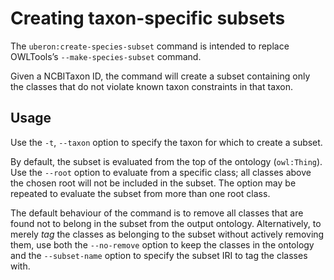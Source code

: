 Creating taxon-specific subsets
===============================

The `uberon:create-species-subset` command is intended to replace
OWLTools’s `--make-species-subset` command.

Given a NCBITaxon ID, the command will create a subset containing only
the classes that do not violate known taxon constraints in that taxon.

Usage
-----
Use the `-t`, `--taxon` option to specify the taxon for which to create
a subset.

By default, the subset is evaluated from the top of the ontology
(`owl:Thing`). Use the `--root` option to evaluate from a specific
class; all classes above the chosen root will not be included in the
subset. The option may be repeated to evaluate the subset from more than
one root class.

The default behaviour of the command is to remove all classes that are
found not to belong in the subset from the output ontology.
Alternatively, to merely _tag_ the classes as belonging to the subset
without actively removing them, use both the `--no-remove` option to
keep the classes in the ontology and the `--subset-name` option to
specify the subset IRI to tag the classes with.
